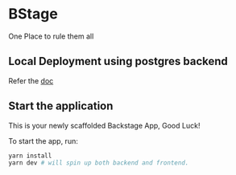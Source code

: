 # BStage
One Place to rule them all

## Local Deployment using postgres backend

Refer the [doc](./docker-deps/README.md)

## Start the application 

This is your newly scaffolded Backstage App, Good Luck!

To start the app, run:

```sh
yarn install
yarn dev # will spin up both backend and frontend.
```
